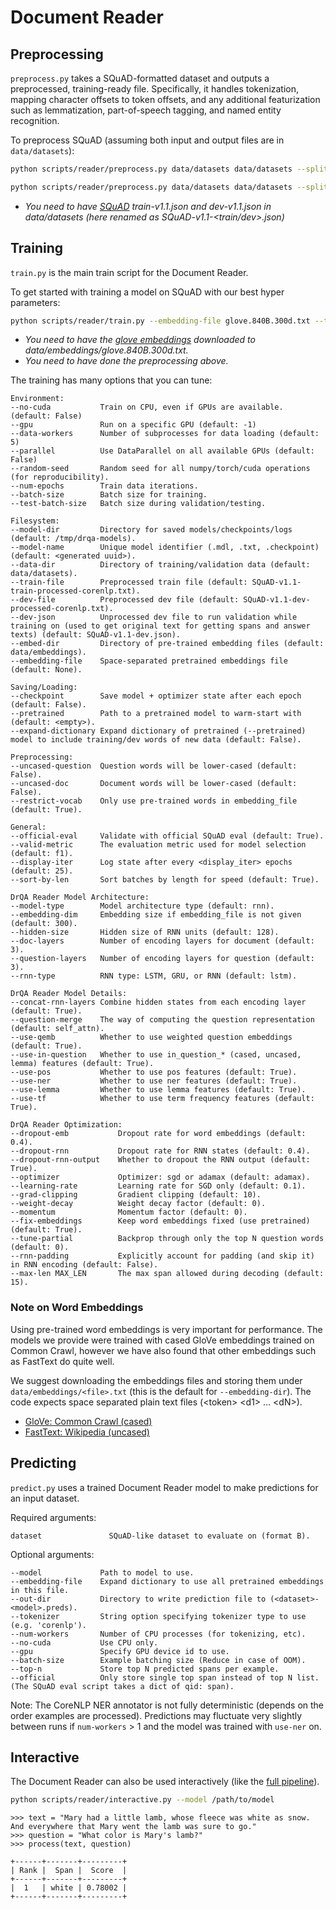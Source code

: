 # Document Reader

## Preprocessing

`preprocess.py` takes a SQuAD-formatted dataset and outputs a preprocessed, training-ready file. Specifically, it handles tokenization, mapping character offsets to token offsets, and any additional featurization such as lemmatization, part-of-speech tagging, and named entity recognition.

To preprocess SQuAD (assuming both input and output files are in `data/datasets`):

```bash
python scripts/reader/preprocess.py data/datasets data/datasets --split SQuAD-v1.1-train
```
```bash
python scripts/reader/preprocess.py data/datasets data/datasets --split SQuAD-v1.1-dev
```
- _You need to have [SQuAD](../../README.md#qa-datasets) train-v1.1.json and dev-v1.1.json in data/datasets (here renamed as SQuAD-v1.1-<train/dev>.json)_

## Training

`train.py` is the main train script for the Document Reader.

To get started with training a model on SQuAD with our best hyper parameters:

```bash
python scripts/reader/train.py --embedding-file glove.840B.300d.txt --tune-partial 1000
```
- _You need to have the [glove embeddings](#note-on-word-embeddings) downloaded to data/embeddings/glove.840B.300d.txt._
- _You need to have done the preprocessing above._

The training has many options that you can tune:

```
Environment:
--no-cuda           Train on CPU, even if GPUs are available. (default: False)
--gpu               Run on a specific GPU (default: -1)
--data-workers      Number of subprocesses for data loading (default: 5)
--parallel          Use DataParallel on all available GPUs (default: False)
--random-seed       Random seed for all numpy/torch/cuda operations (for reproducibility).
--num-epochs        Train data iterations.
--batch-size        Batch size for training.
--test-batch-size   Batch size during validation/testing.

Filesystem:
--model-dir         Directory for saved models/checkpoints/logs (default: /tmp/drqa-models).
--model-name        Unique model identifier (.mdl, .txt, .checkpoint) (default: <generated uuid>).
--data-dir          Directory of training/validation data (default: data/datasets).
--train-file        Preprocessed train file (default: SQuAD-v1.1-train-processed-corenlp.txt).
--dev-file          Preprocessed dev file (default: SQuAD-v1.1-dev-processed-corenlp.txt).
--dev-json          Unprocessed dev file to run validation while training on (used to get original text for getting spans and answer texts) (default: SQuAD-v1.1-dev.json).
--embed-dir         Directory of pre-trained embedding files (default: data/embeddings).
--embedding-file    Space-separated pretrained embeddings file (default: None).

Saving/Loading:
--checkpoint        Save model + optimizer state after each epoch (default: False).
--pretrained        Path to a pretrained model to warm-start with (default: <empty>).
--expand-dictionary Expand dictionary of pretrained (--pretrained) model to include training/dev words of new data (default: False).

Preprocessing:
--uncased-question  Question words will be lower-cased (default: False).
--uncased-doc       Document words will be lower-cased (default: False).
--restrict-vocab    Only use pre-trained words in embedding_file (default: True).

General:
--official-eval     Validate with official SQuAD eval (default: True).
--valid-metric      The evaluation metric used for model selection (default: f1).
--display-iter      Log state after every <display_iter> epochs (default: 25).
--sort-by-len       Sort batches by length for speed (default: True).

DrQA Reader Model Architecture:
--model-type        Model architecture type (default: rnn).
--embedding-dim     Embedding size if embedding_file is not given (default: 300).
--hidden-size       Hidden size of RNN units (default: 128).
--doc-layers        Number of encoding layers for document (default: 3).
--question-layers   Number of encoding layers for question (default: 3).
--rnn-type          RNN type: LSTM, GRU, or RNN (default: lstm).

DrQA Reader Model Details:
--concat-rnn-layers Combine hidden states from each encoding layer (default: True).
--question-merge    The way of computing the question representation (default: self_attn).
--use-qemb          Whether to use weighted question embeddings (default: True).
--use-in-question   Whether to use in_question_* (cased, uncased, lemma) features (default: True).
--use-pos           Whether to use pos features (default: True).
--use-ner           Whether to use ner features (default: True).
--use-lemma         Whether to use lemma features (default: True).
--use-tf            Whether to use term frequency features (default: True).

DrQA Reader Optimization:
--dropout-emb           Dropout rate for word embeddings (default: 0.4).
--dropout-rnn           Dropout rate for RNN states (default: 0.4).
--dropout-rnn-output    Whether to dropout the RNN output (default: True).
--optimizer             Optimizer: sgd or adamax (default: adamax).
--learning-rate         Learning rate for SGD only (default: 0.1).
--grad-clipping         Gradient clipping (default: 10).
--weight-decay          Weight decay factor (default: 0).
--momentum              Momentum factor (default: 0).
--fix-embeddings        Keep word embeddings fixed (use pretrained) (default: True).
--tune-partial          Backprop through only the top N question words (default: 0).
--rnn-padding           Explicitly account for padding (and skip it) in RNN encoding (default: False).
--max-len MAX_LEN       The max span allowed during decoding (default: 15).
```

### Note on Word Embeddings

Using pre-trained word embeddings is very important for performance. The models we provide were trained with cased GloVe embeddings trained on Common Crawl, however we have also found that other embeddings such as FastText do quite well.

We suggest downloading the embeddings files and storing them under `data/embeddings/<file>.txt` (this is the default for `--embedding-dir`). The code expects space separated plain text files (\<token\> \<d1\> ... \<dN\>).

- [GloVe: Common Crawl (cased)](http://nlp.stanford.edu/data/wordvecs/glove.840B.300d.zip)
- [FastText: Wikipedia (uncased)](https://s3-us-west-1.amazonaws.com/fasttext-vectors/wiki.en.vec)

## Predicting

`predict.py` uses a trained Document Reader model to make predictions for an input dataset.

Required arguments:
```
dataset               SQuAD-like dataset to evaluate on (format B).
```

Optional arguments:
```
--model             Path to model to use.
--embedding-file    Expand dictionary to use all pretrained embeddings in this file.
--out-dir           Directory to write prediction file to (<dataset>-<model>.preds).
--tokenizer         String option specifying tokenizer type to use (e.g. 'corenlp').
--num-workers       Number of CPU processes (for tokenizing, etc).
--no-cuda           Use CPU only.
--gpu               Specify GPU device id to use.
--batch-size        Example batching size (Reduce in case of OOM).
--top-n             Store top N predicted spans per example.
--official          Only store single top span instead of top N list. (The SQuAD eval script takes a dict of qid: span).
```

Note: The CoreNLP NER annotator is not fully deterministic (depends on the order examples are processed). Predictions may fluctuate very slightly between runs if `num-workers` > 1 and the model was trained with `use-ner` on.

## Interactive

The Document Reader can also be used interactively (like the [full pipeline](../../README.md#quick-start-demo)).

```bash
python scripts/reader/interactive.py --model /path/to/model
```

```
>>> text = "Mary had a little lamb, whose fleece was white as snow. And everywhere that Mary went the lamb was sure to go."
>>> question = "What color is Mary's lamb?"
>>> process(text, question)

+------+-------+---------+
| Rank |  Span |  Score  |
+------+-------+---------+
|  1   | white | 0.78002 |
+------+-------+---------+
```